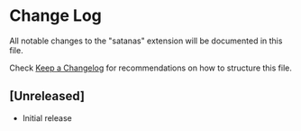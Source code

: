 # Change Log

All notable changes to the "satanas" extension will be documented in this file.

Check [Keep a Changelog](http://keepachangelog.com/) for recommendations on how to structure this file.

## [Unreleased]

- Initial release

